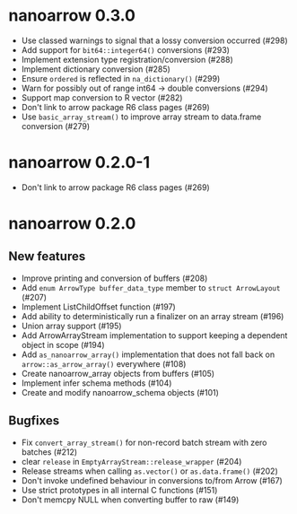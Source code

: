 <!---
  Licensed to the Apache Software Foundation (ASF) under one
  or more contributor license agreements.  See the NOTICE file
  distributed with this work for additional information
  regarding copyright ownership.  The ASF licenses this file
  to you under the Apache License, Version 2.0 (the
  "License"); you may not use this file except in compliance
  with the License.  You may obtain a copy of the License at

    http://www.apache.org/licenses/LICENSE-2.0

  Unless required by applicable law or agreed to in writing,
  software distributed under the License is distributed on an
  "AS IS" BASIS, WITHOUT WARRANTIES OR CONDITIONS OF ANY
  KIND, either express or implied.  See the License for the
  specific language governing permissions and limitations
  under the License.
-->

# nanoarrow 0.3.0

- Use classed warnings to signal that a lossy conversion occurred
  (#298)
- Add support for `bit64::integer64()` conversions (#293)
- Implement extension type registration/conversion  (#288)
- Implement dictionary conversion (#285)
- Ensure `ordered` is reflected in `na_dictionary()` (#299)
- Warn for possibly out of range int64 -> double conversions (#294)
- Support map conversion to R vector (#282)
- Don't link to arrow package R6 class pages (#269)
- Use `basic_array_stream()` to improve array stream to data.frame
  conversion (#279)

# nanoarrow 0.2.0-1

- Don't link to arrow package R6 class pages (#269)

# nanoarrow 0.2.0

## New features

- Improve printing and conversion of buffers (#208)
- Add `enum ArrowType buffer_data_type` member to `struct ArrowLayout` (#207)
- Implement ListChildOffset function (#197)
- Add ability to deterministically run a finalizer on an array stream (#196)
- Union array support (#195)
- Add ArrowArrayStream implementation to support keeping a dependent object in
  scope (#194)
- Add `as_nanoarrow_array()` implementation that does not fall back on
  `arrow::as_arrow_array()` everywhere (#108)
- Create nanoarrow_array objects from buffers (#105)
- Implement infer schema methods (#104)
- Create and modify nanoarrow_schema objects (#101)

## Bugfixes

- Fix `convert_array_stream()` for non-record batch stream with zero batches
  (#212)
- clear `release` in `EmptyArrayStream::release_wrapper` (#204)
- Release streams when calling `as.vector()` or `as.data.frame()` (#202)
- Don't invoke undefined behaviour in conversions to/from Arrow (#167)
- Use strict prototypes in all internal C functions (#151)
- Don't memcpy NULL when converting buffer to raw (#149)

